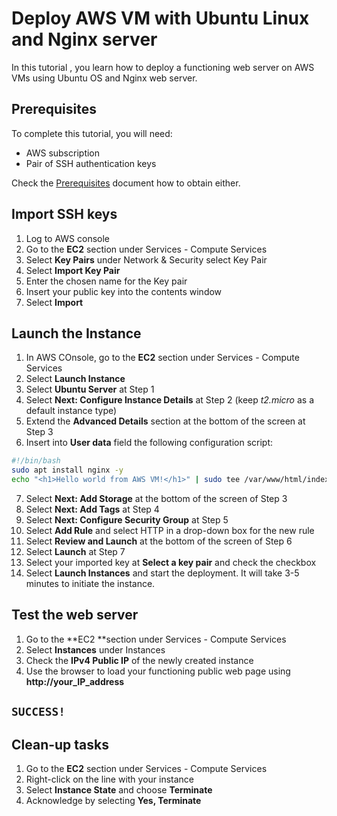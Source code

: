 # Deploy AWS VM with Ubuntu Linux and Nginx server

In this tutorial , you learn how to deploy a functioning web server on AWS VMs using Ubuntu OS and Nginx web server.

## Prerequisites

To complete this tutorial, you will need:

- AWS subscription
- Pair of SSH authentication keys

Check the [Prerequisites](/docs/prerequisites.md) document how to obtain either.

## Import SSH keys

1. Log to AWS console
2. Go to the **EC2** section under Services - Compute Services
3. Select **Key Pairs** under Network & Security select Key Pair
4. Select **Import Key Pair**
5. Enter the chosen name for the Key pair
6. Insert your public key into the contents window
7. Select **Import**

## Launch the Instance

1. In AWS COnsole, go to the **EC2** section under Services - Compute Services
2. Select **Launch Instance**
3. Select **Ubuntu Server** at Step 1
4. Select **Next: Configure Instance Details** at Step 2 (keep *t2.micro* as a default instance type)
5. Extend the **Advanced Details** section at the bottom of the screen at Step 3
6. Insert into **User data** field the following configuration script:
```bash
#!/bin/bash
sudo apt install nginx -y
echo "<h1>Hello world from AWS VM!</h1>" | sudo tee /var/www/html/index.html
```
7. Select **Next: Add Storage** at the bottom of the screen of Step 3
8. Select **Next: Add Tags** at Step 4
9. Select **Next: Configure Security Group** at Step 5
10. Select **Add Rule** and select HTTP in a drop-down box for the new rule 
11. Select **Review and Launch** at the bottom of the screen of Step 6
12. Select **Launch** at Step 7
13. Select your imported key at **Select a key pair** and check the checkbox 
14. Select **Launch Instances** and start the deployment. It will take 3-5 minutes to initiate the instance.

## Test the web server

1. Go to the **EC2 **section under Services - Compute Services
2. Select **Instances** under Instances
3. Check the **IPv4 Public IP** of the newly created instance 
4. Use the browser to load your functioning public web page using **http://your_IP_address**

## `SUCCESS!`

## Clean-up tasks

1. Go to the **EC2** section under Services - Compute Services
2. Right-click on the line with your instance
3. Select **Instance State** and choose **Terminate**
4. Acknowledge by selecting **Yes, Terminate**
